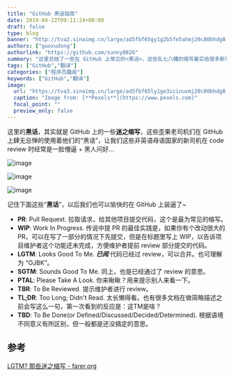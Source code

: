 ```yaml
---
title: "GitHub 黑话指南"
date: 2019-04-22T09:11:24+08:00
draft: false
type: blog
banner: "http://tva2.sinaimg.cn/large/ad5fbf65gy1g2b5fe5ahmj20c80bhdg8.jpg"
authors: ["guoxudong"]
authorlink: "https://github.com/sunny0826"
summary: "这里总结了一些在 GitHub 上常见的<黑话>，这些乱七八糟的缩写着实给很多新司机带来了许多困扰 :)"
tags: ["GitHub","翻译"]
categories: ["程序员趣闻"]
keywords: ["GitHub","翻译"]
image:
  url: "https://tva3.sinaimg.cn/large/ad5fbf65ly1ge3icinuxmj20c80bhdg8.jpg"
  caption: "Image from: [**Pexels**](https://www.pexels.com)"
  focal_point: ""
  preview_only: false
---
```

这里的**黑话**，其实就是 GitHub 上的一些**迷之缩写**，这些歪果老司机们在 GitHub 上肆无忌惮的使用着他们的“黑话”，让我们这些非英语母语国家的新司机在 code review 时经常是一脸懵逼 + 黑人问好...

![image](https://tva2.sinaimg.cn/thumb180/ad5fbf65gy1g2b5dhfuqqj206506cq2t.jpg)

![image](https://tva2.sinaimg.cn/thumb180/ad5fbf65gy1g2b5dvubm6j2069050a9x.jpg)

![image](https://tva2.sinaimg.cn/thumb180/ad5fbf65gy1g2b5fe5ahmj20c80bhdg8.jpg)

记住下面这些“**黑话**”，以后我们也可以愉快的在 GitHub 上装逼了~

- **PR**: Pull Request. 拉取请求，给其他项目提交代码，这个是最为常见的缩写。
- **WIP**: Work In Progress. 传说中提 PR 的最佳实践是，如果你有个改动很大的 PR，可以在写了一部分的情况下先提交，但是在标题里写上 WIP，以告诉项目维护者这个功能还未完成，方便维护者提前 review 部分提交的代码。
- **LGTM**: Looks Good To Me. ***已阅*** 代码已经过 review，可以合并。也可理解为 “OJBK”。
- **SGTM**: Sounds Good To Me. 同上，也是已经通过了 review 的意思。
- **PTAL**: Please Take A Look. 你来瞅瞅？用来提示别人来看一下。
- **TBR**: To Be Reviewed. 提示维护者进行 review。
- **TL;DR**: Too Long; Didn't Read. 太长懒得看。也有很多文档在做简略描述之前会写这么一句，第一次看到的反应是：这TM是啥？
- **TBD**: To Be Done(or Defined/Discussed/Decided/Determined). 根据语境不同意义有所区别，但一般都是还没搞定的意思。


## 参考
[LGTM? 那些迷之缩写 - farer.org](https://farer.org/2017/03/01/code-review-acronyms/)